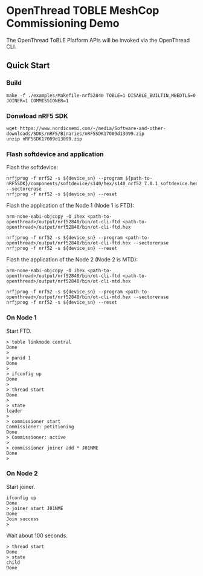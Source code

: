 # OpenThread TOBLE MeshCop Commissioning Demo

The OpenThread ToBLE Platform APIs will be invoked via the OpenThread CLI.

## Quick Start
### Build
```
make -f ./examples/Makefile-nrf52840 TOBLE=1 DISABLE_BUILTIN_MBEDTLS=0 JOINER=1 COMMISSIONER=1
```

### Donwload nRF5 SDK
```
wget https://www.nordicsemi.com/-/media/Software-and-other-downloads/SDKs/nRF5/Binaries/nRF5SDK17009d13099.zip
unzip nRF5SDK17009d13099.zip
```

### Flash softdevice and application

Flash the softdevice:
```
nrfjprog -f nrf52 -s ${device_sn} --program ${path-to-nRF5SDK}/components/softdevice/s140/hex/s140_nrf52_7.0.1_softdevice.hex --sectorerase
nrfjprog -f nrf52 -s ${device_sn} --reset
```

Flash the application of the Node 1 (Node 1 is FTD):
```
arm-none-eabi-objcopy -O ihex <path-to-openthread>/output/nrf52840/bin/ot-cli-ftd <path-to-openthread>/output/nrf52840/bin/ot-cli-ftd.hex

nrfjprog -f nrf52 -s ${device_sn} --program <path-to-openthread>/output/nrf52840/bin/ot-cli-ftd.hex --sectorerase
nrfjprog -f nrf52 -s ${device_sn} --reset
```

Flash the application of the Node 2 (Node 2 is MTD):
```
arm-none-eabi-objcopy -O ihex <path-to-openthread>/output/nrf52840/bin/ot-cli-ftd <path-to-openthread>/output/nrf52840/bin/ot-cli-mtd.hex

nrfjprog -f nrf52 -s ${device_sn} --program <path-to-openthread>/output/nrf52840/bin/ot-cli-mtd.hex --sectorerase
nrfjprog -f nrf52 -s ${device_sn} --reset
```

### On Node 1

Start FTD.
```
> toble linkmode central
Done
> 
> panid 1
Done
> 
> ifconfig up
Done
> 
> thread start
Done
> 
> state
leader
>
> commissioner start
Commissioner: petitioning
Done
> Commissioner: active
>
> commissioner joiner add * J01NME
Done
>
```

### On Node 2

Start joiner.
```
ifconfig up
Done
> joiner start J01NME
Done
Join success
> 
```

Wait about 100 seconds.
```
> thread start
Done
> state
child
Done
```
